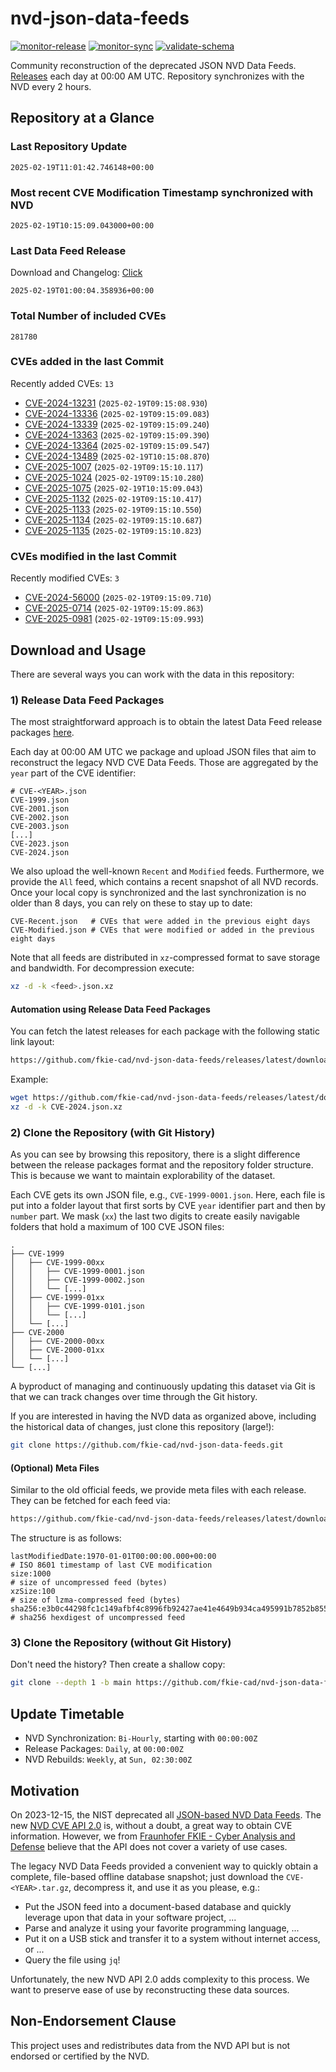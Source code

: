 # nvd-json-data-feeds

[![monitor-release](https://github.com/fkie-cad/nvd-json-data-feeds/actions/workflows/monitor_release.yml/badge.svg)](https://github.com/fkie-cad/nvd-json-data-feeds/actions/workflows/monitor_release.yml)
[![monitor-sync](https://github.com/fkie-cad/nvd-json-data-feeds/actions/workflows/monitor_sync.yml/badge.svg)](https://github.com/fkie-cad/nvd-json-data-feeds/actions/workflows/monitor_sync.yml)
[![validate-schema](https://github.com/fkie-cad/nvd-json-data-feeds/actions/workflows/validate_schema.yml/badge.svg)](https://github.com/fkie-cad/nvd-json-data-feeds/actions/workflows/validate_schema.yml)

Community reconstruction of the deprecated JSON NVD Data Feeds.
[Releases](https://github.com/fkie-cad/nvd-json-data-feeds/releases/latest) each day at 00:00 AM UTC.
Repository synchronizes with the NVD every 2 hours.

## Repository at a Glance

### Last Repository Update

```plain
2025-02-19T11:01:42.746148+00:00
```

### Most recent CVE Modification Timestamp synchronized with NVD

```plain
2025-02-19T10:15:09.043000+00:00
```

### Last Data Feed Release

Download and Changelog: [Click](https://github.com/fkie-cad/nvd-json-data-feeds/releases/latest)

```plain
2025-02-19T01:00:04.358936+00:00
```

### Total Number of included CVEs

```plain
281780
```

### CVEs added in the last Commit

Recently added CVEs: `13`

- [CVE-2024-13231](CVE-2024/CVE-2024-132xx/CVE-2024-13231.json) (`2025-02-19T09:15:08.930`)
- [CVE-2024-13336](CVE-2024/CVE-2024-133xx/CVE-2024-13336.json) (`2025-02-19T09:15:09.083`)
- [CVE-2024-13339](CVE-2024/CVE-2024-133xx/CVE-2024-13339.json) (`2025-02-19T09:15:09.240`)
- [CVE-2024-13363](CVE-2024/CVE-2024-133xx/CVE-2024-13363.json) (`2025-02-19T09:15:09.390`)
- [CVE-2024-13364](CVE-2024/CVE-2024-133xx/CVE-2024-13364.json) (`2025-02-19T09:15:09.547`)
- [CVE-2024-13489](CVE-2024/CVE-2024-134xx/CVE-2024-13489.json) (`2025-02-19T10:15:08.870`)
- [CVE-2025-1007](CVE-2025/CVE-2025-10xx/CVE-2025-1007.json) (`2025-02-19T09:15:10.117`)
- [CVE-2025-1024](CVE-2025/CVE-2025-10xx/CVE-2025-1024.json) (`2025-02-19T09:15:10.280`)
- [CVE-2025-1075](CVE-2025/CVE-2025-10xx/CVE-2025-1075.json) (`2025-02-19T10:15:09.043`)
- [CVE-2025-1132](CVE-2025/CVE-2025-11xx/CVE-2025-1132.json) (`2025-02-19T09:15:10.417`)
- [CVE-2025-1133](CVE-2025/CVE-2025-11xx/CVE-2025-1133.json) (`2025-02-19T09:15:10.550`)
- [CVE-2025-1134](CVE-2025/CVE-2025-11xx/CVE-2025-1134.json) (`2025-02-19T09:15:10.687`)
- [CVE-2025-1135](CVE-2025/CVE-2025-11xx/CVE-2025-1135.json) (`2025-02-19T09:15:10.823`)


### CVEs modified in the last Commit

Recently modified CVEs: `3`

- [CVE-2024-56000](CVE-2024/CVE-2024-560xx/CVE-2024-56000.json) (`2025-02-19T09:15:09.710`)
- [CVE-2025-0714](CVE-2025/CVE-2025-07xx/CVE-2025-0714.json) (`2025-02-19T09:15:09.863`)
- [CVE-2025-0981](CVE-2025/CVE-2025-09xx/CVE-2025-0981.json) (`2025-02-19T09:15:09.993`)


## Download and Usage

There are several ways you can work with the data in this repository:

### 1) Release Data Feed Packages

The most straightforward approach is to obtain the latest Data Feed release packages [here](https://github.com/fkie-cad/nvd-json-data-feeds/releases/latest).

Each day at 00:00 AM UTC we package and upload JSON files that aim to reconstruct the legacy NVD CVE Data Feeds.
Those are aggregated by the `year` part of the CVE identifier:

```
# CVE-<YEAR>.json
CVE-1999.json
CVE-2001.json
CVE-2002.json
CVE-2003.json
[...]
CVE-2023.json
CVE-2024.json
```

We also upload the well-known `Recent` and `Modified` feeds.
Furthermore, we provide the `All` feed, which contains a recent snapshot of all NVD records.
Once your local copy is synchronized and the last synchronization is no older than 8 days, you can rely on these to stay up to date:

```plain
CVE-Recent.json   # CVEs that were added in the previous eight days
CVE-Modified.json # CVEs that were modified or added in the previous eight days
```

Note that all feeds are distributed in `xz`-compressed format to save storage and bandwidth.
For decompression execute:

```sh
xz -d -k <feed>.json.xz
```

#### Automation using Release Data Feed Packages

You can fetch the latest releases for each package with the following static link layout:

```sh
https://github.com/fkie-cad/nvd-json-data-feeds/releases/latest/download/CVE-<YEAR>.json.xz
```

Example:

```sh
wget https://github.com/fkie-cad/nvd-json-data-feeds/releases/latest/download/CVE-2024.json.xz
xz -d -k CVE-2024.json.xz
```

### 2) Clone the Repository (with Git History)

As you can see by browsing this repository, there is a slight difference between the release packages format and the repository folder structure.
This is because we want to maintain explorability of the dataset.

Each CVE gets its own JSON file, e.g., `CVE-1999-0001.json`.
Here, each file is put into a folder layout that first sorts by CVE `year` identifier part and then by `number` part.
We mask (`xx`) the last two digits to create easily navigable folders that hold a maximum of 100 CVE JSON files:

```plain
.
├── CVE-1999
│   ├── CVE-1999-00xx
│   │   ├── CVE-1999-0001.json
│   │   ├── CVE-1999-0002.json
│   │   └── [...]
│   ├── CVE-1999-01xx
│   │   ├── CVE-1999-0101.json
│   │   └── [...]
│   └── [...]
├── CVE-2000
│   ├── CVE-2000-00xx
│   ├── CVE-2000-01xx
│   └── [...]
└── [...]
```

A byproduct of managing and continuously updating this dataset via Git is that we can track changes over time through the Git history.

If you are interested in having the NVD data as organized above, including the historical data of changes, just clone this repository (large!):

```sh
git clone https://github.com/fkie-cad/nvd-json-data-feeds.git
```

#### (Optional) Meta Files

Similar to the old official feeds, we provide meta files with each release. They can be fetched for each feed via:

```sh
https://github.com/fkie-cad/nvd-json-data-feeds/releases/latest/download/CVE-<YEAR>.meta
```

The structure is as follows:

```plain
lastModifiedDate:1970-01-01T00:00:00.000+00:00                          # ISO 8601 timestamp of last CVE modification
size:1000                                                               # size of uncompressed feed (bytes)
xzSize:100                                                              # size of lzma-compressed feed (bytes)
sha256:e3b0c44298fc1c149afbf4c8996fb92427ae41e4649b934ca495991b7852b855 # sha256 hexdigest of uncompressed feed
```

### 3) Clone the Repository (without Git History)

Don't need the history? Then create a shallow copy:

```sh
git clone --depth 1 -b main https://github.com/fkie-cad/nvd-json-data-feeds.git
```


## Update Timetable

* NVD Synchronization: `Bi-Hourly`, starting with `00:00:00Z`
* Release Packages: `Daily`, at `00:00:00Z`
* NVD Rebuilds: `Weekly`, at `Sun, 02:30:00Z`


## Motivation

On 2023-12-15, the NIST deprecated all [JSON-based NVD Data Feeds](https://nvd.nist.gov/vuln/data-feeds#divRetirementBanner-1).
The new [NVD CVE API 2.0](https://nvd.nist.gov/developers/vulnerabilities) is, without a doubt, a great way to obtain CVE information.
However, we from [Fraunhofer FKIE - Cyber Analysis and Defense](https://www.fkie.fraunhofer.de/en/departments/cad.html) believe that the API does not cover a variety of use cases.

The legacy NVD Data Feeds provided a convenient way to quickly obtain a complete, file-based offline database snapshot; just download the `CVE-<YEAR>.tar.gz`, decompress it, and use it as you please, e.g.:

- Put the JSON feed into a document-based database and quickly leverage upon that data in your software project, ...
- Parse and analyze it using your favorite programming language, ...
- Put it on a USB stick and transfer it to a system without internet access, or ...
- Query the file using `jq`!

Unfortunately, the new NVD API 2.0 adds complexity to this process.
We want to preserve ease of use by reconstructing these data sources.

## Non-Endorsement Clause

This project uses and redistributes data from the NVD API but is not endorsed or certified by the NVD.